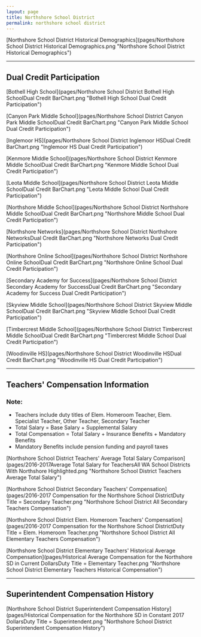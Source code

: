 ```yaml
---
layout: page
title: Northshore School District
permalink: northshore school district
---
```



[Northshore School District Historical Demographics](pages/Northshore School District Historical Demographics.png "Northshore School District Historical Demographics")

___

## Dual Credit Participation

[Bothell High School](pages/Northshore School District Bothell High SchoolDual Credit BarChart.png "Bothell High School Dual Credit Participation")

[Canyon Park Middle School](pages/Northshore School District Canyon Park Middle SchoolDual Credit BarChart.png "Canyon Park Middle School Dual Credit Participation")

[Inglemoor HS](pages/Northshore School District Inglemoor HSDual Credit BarChart.png "Inglemoor HS Dual Credit Participation")

[Kenmore Middle School](pages/Northshore School District Kenmore Middle SchoolDual Credit BarChart.png "Kenmore Middle School Dual Credit Participation")

[Leota Middle School](pages/Northshore School District Leota Middle SchoolDual Credit BarChart.png "Leota Middle School Dual Credit Participation")

[Northshore Middle School](pages/Northshore School District Northshore Middle SchoolDual Credit BarChart.png "Northshore Middle School Dual Credit Participation")

[Northshore Networks](pages/Northshore School District Northshore NetworksDual Credit BarChart.png "Northshore Networks Dual Credit Participation")

[Northshore Online School](pages/Northshore School District Northshore Online SchoolDual Credit BarChart.png "Northshore Online School Dual Credit Participation")

[Secondary Academy for Success](pages/Northshore School District Secondary Academy for SuccessDual Credit BarChart.png "Secondary Academy for Success Dual Credit Participation")

[Skyview Middle School](pages/Northshore School District Skyview Middle SchoolDual Credit BarChart.png "Skyview Middle School Dual Credit Participation")

[Timbercrest Middle School](pages/Northshore School District Timbercrest Middle SchoolDual Credit BarChart.png "Timbercrest Middle School Dual Credit Participation")

[Woodinville HS](pages/Northshore School District Woodinville HSDual Credit BarChart.png "Woodinville HS Dual Credit Participation")


___

## Teachers' Compensation Information
### Note:
- Teachers include duty titles of Elem. Homeroom Teacher, Elem. Specialist Teacher, Other Teacher, Secondary Teacher
- Total Salary = Base Salary + Supplemental Salary
- Total Compensation = Total Salary + Insurance Benefits + Mandatory Benefits
- Mandatory Benefits include pension funding and payroll taxes

[Northshore School District Teachers' Average Total Salary Comparison](pages/2016-2017Average Total Salary for TeachersAll WA School Districts With Northshore Highlighted.png "Northshore School District Teachers Average Total Salary")

[Northshore School District Secondary Teachers' Compensation](pages/2016-2017 Compensation for the Northshore School DistrictDuty Title = Secondary Teacher.png "Northshore School District All Secondary Teachers Compensation")

[Northshore School District Elem. Homeroom Teachers' Compensation](pages/2016-2017 Compensation for the Northshore School DistrictDuty Title = Elem. Homeroom Teacher.png "Northshore School District All Elementary Teachers Compensation")

[Northshore School District Elementary Teachers' Historical Average Compensation](pages/Historical Average Compensation for the Northshore SD in Current DollarsDuty Title = Elementary Teacher.png "Northshore School District Elementary Teachers Historical Compensation")


___

## Superintendent Compensation History

[Northshore School District Superintendent Compensation History](pages/Historical Compensation for the Northshore SD in Constant 2017 DollarsDuty Title = Superintendent.png "Northshore School District Superintendent Compensation History")

